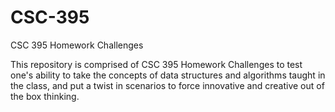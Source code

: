 # CSC-395
CSC 395 Homework Challenges

This repository is comprised of CSC 395 Homework Challenges to test one's ability to take the concepts of
data structures and algorithms taught in the class, and put a twist in scenarios to force innovative
and creative out of the box thinking.
